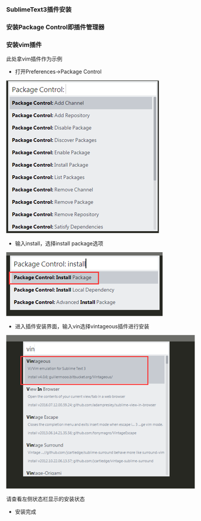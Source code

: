 ### SublimeText3插件安装

### 安装Package Control即插件管理器





### 安装vim插件
此处拿vim插件作为示例

- 打开Preferences->Package Control

![](/images/editor/packageControl.png)

- 输入install，选择install package选项

![](/images/editor/sublimeInstall.png)

- 进入插件安装界面，输入vin选择vintageous插件进行安装

![](/images/editor/vintageouts.png)

请查看左侧状态栏显示的安装状态

- 安装完成
